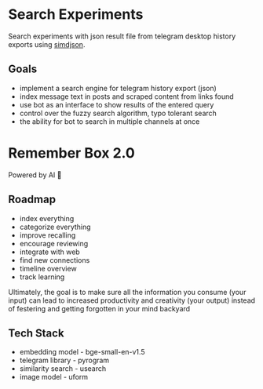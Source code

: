 # Search Experiments

Search experiments with json result file from telegram desktop history exports using [simdjson](https://simdjson.org).

## Goals

- implement a search engine for telegram history export (json)
- index message text in posts and scraped content from links found
- use bot as an interface to show results of the entered query
- control over the fuzzy search algorithm, typo tolerant search
- the ability for bot to search in multiple channels at once


# Remember Box 2.0

Powered by AI 🚀

## Roadmap
- index everything
- categorize everything
- improve recalling
- encourage reviewing
- integrate with web
- find new connections
- timeline overview
- track learning

Ultimately, the goal is to make sure all the information you consume (your input) can lead to increased productivity and creativity (your output) instead of festering and getting forgotten in your mind backyard

## Tech Stack
- embedding model - bge-small-en-v1.5
- telegram library - pyrogram
- similarity search - usearch
- image model - uform
